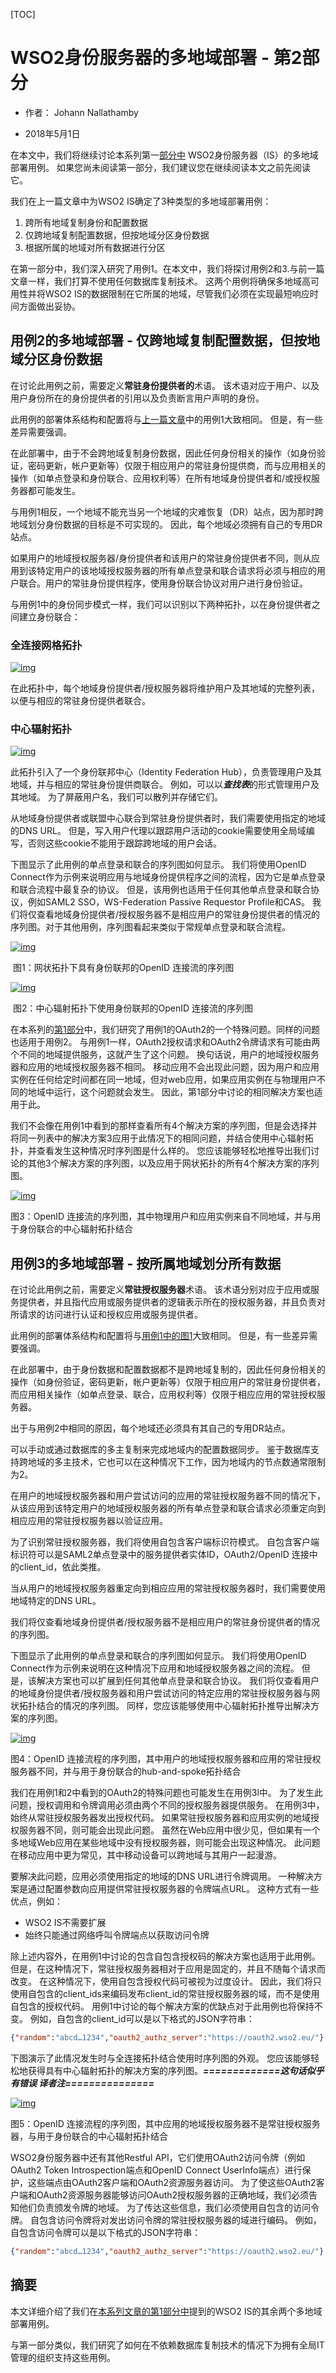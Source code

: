 [TOC]

# WSO2身份服务器的多地域部署 - 第2部分

- 作者： Johann Nallathamby

- 2018年5月1日

  

在本文中，我们将继续讨论本系列第一[部分中](https://translate.googleusercontent.com/translate_c?depth=1&rurl=translate.google.com.hk&sl=en&sp=nmt4&tl=zh-CN&u=https://wso2.com/library/articles/2018/04/multi-region-deployment-for-wso2-identity-server-part-1/&xid=17259,15700023,15700186,15700190,15700248,15700253&usg=ALkJrhgWugwAUYQAQ6SpkdrXi5N8LNPdXA) WSO2身份服务器（IS）的多地域部署用例。 如果您尚未阅读第一部分，我们建议您在继续阅读本文之前先阅读它。

我们在上一篇文章中为WSO2 IS确定了3种类型的多地域部署用例：

1. 跨所有地域复制身份和配置数据
2. 仅跨地域复制配置数据，但按地域分区身份数据
3. 根据所属的地域对所有数据进行分区

在第一部分中，我们深入研究了用例1。在本文中，我们将探讨用例2和3.与前一篇文章一样，我们打算不使用任何数据库复制技术。 这两个用例将确保多地域高可用性并将WSO2 IS的数据限制在它所属的地域，尽管我们必须在实现最短响应时间方面做出妥协。

## 用例2的多地域部署 - 仅跨地域复制配置数据，但按地域分区身份数据

在讨论此用例之前，需要定义**常驻身份提供者的**术语。 该术语对应于用户、以及用户身份所在的身份提供者的引用以及负责断言用户声明的身份。

此用例的部署体系结构和配置将与[上一篇文章](https://translate.googleusercontent.com/translate_c?depth=1&rurl=translate.google.com.hk&sl=en&sp=nmt4&tl=zh-CN&u=https://wso2.com/library/articles/2018/04/multi-region-deployment-for-wso2-identity-server-part-1/&xid=17259,15700023,15700186,15700190,15700248,15700253&usg=ALkJrhgWugwAUYQAQ6SpkdrXi5N8LNPdXA)中的用例1大致相同。 但是，有一些差异需要强调。

在此部署中，由于不会跨地域复制身份数据，因此任何身份相关的操作（如身份验证，密码更新，帐户更新等）仅限于相应用户的常驻身份提供商，而与应用相关的操作（如单点登录和身份联合、应用权利等）在所有地域身份提供者和/或授权服务器都可能发生。

与用例1相反，一个地域不能充当另一个地域的灾难恢复（DR）站点，因为那时跨地域划分身份数据的目标是不可实现的。 因此，每个地域必须拥有自己的专用DR站点。

如果用户的地域授权服务器/身份提供者和该用户的常驻身份提供者不同，则从应用到该特定用户的该地域授权服务器的所有单点登录和联合请求将必须与相应的用户联合。用户的常驻身份提供程序，使用身份联合协议对用户进行身份验证。

与用例1中的身份同步模式一样，我们可以识别以下两种拓扑，以在身份提供者之间建立身份联合：

### 全连接网格拓扑

[![img](https://wso2.com/files/field/image/Multi%20Region%20Deployment%20for%20WSO2%20Identity%20Server%20-%20Part%202.png)](https://wso2.com/files/field/image/Multi%20Region%20Deployment%20for%20WSO2%20Identity%20Server%20-%20Part%202.png)

在此拓扑中，每个地域身份提供者/授权服务器将维护用户及其地域的完整列表，以便与相应的常驻身份提供者联合。

### 中心辐射拓扑

[![img](https://wso2.com/files/field/image/Multi%20Region%20Deployment%20for%20WSO2%20Identity%20Server%20-%20Part%202%20%281%29.png)](https://wso2.com/files/field/image/Multi%20Region%20Deployment%20for%20WSO2%20Identity%20Server%20-%20Part%202%20%281%29.png)

此拓扑引入了一个身份联邦中心（Identity Federation Hub），负责管理用户及其地域，并与相应的常驻身份提供商联合。 例如，可以以***查找表***的形式管理用户及其地域。 为了屏蔽用户名，我们可以散列并存储它们。

从地域身份提供者或联盟中心联合到常驻身份提供者时，我们需要使用指定的地域的DNS URL。 但是，写入用户代理以跟踪用户活动的cookie需要使用全局域编写，否则这些cookie不能用于跟踪跨地域的用户会话。

下图显示了此用例的单点登录和联合的序列图如何显示。 我们将使用OpenID Connect作为示例来说明应用与地域身份提供程序之间的流程，因为它是单点登录和联合流程中最复杂的协议。 但是，该用例也适用于任何其他单点登录和联合协议，例如SAML2 SSO，WS-Federation Passive Requestor Profile和CAS。 我们将仅查看地域身份提供者/授权服务器不是相应用户的常驻身份提供者的情况的序列图。对于其他用例，序列图看起来类似于常规单点登录和联合流程。

[![img](https://wso2.com/files/field/image/Picture3_6.png)](https://wso2.com/files/field/image/Picture3_6.png)

​                              图1：网状拓扑下具有身份联邦的OpenID 连接流的序列图

[![img](https://wso2.com/files/field/image/Picture4_4.png)](https://wso2.com/files/field/image/Picture4_4.png)

​                              图2：中心辐射拓扑下使用身份联邦的OpenID 连接流的序列图

在本系列的[第1部分](https://translate.googleusercontent.com/translate_c?depth=1&rurl=translate.google.com.hk&sl=en&sp=nmt4&tl=zh-CN&u=https://wso2.com/library/articles/2018/04/multi-region-deployment-for-wso2-identity-server-part-1/&xid=17259,15700023,15700186,15700190,15700248,15700253&usg=ALkJrhgWugwAUYQAQ6SpkdrXi5N8LNPdXA)中，我们研究了用例1的OAuth2的一个特殊问题。同样的问题也适用于用例2。 与用例1一样，OAuth2授权请求和OAuth2令牌请求有可能由两个不同的地域提供服务，这就产生了这个问题。 换句话说，用户的地域授权服务器和应用的地域授权服务器不相同。 移动应用不会出现此问题，因为用户和应用实例在任何给定时间都在同一地域，但对web应用，如果应用实例在与物理用户不同的地域中运行，这个问题就会发生。 因此，第1部分中讨论的相同解决方案也适用于此。

我们不会像在用例1中看到的那样查看所有4个解决方案的序列图，但是会选择并将同一列表中的解决方案3应用于此情况下的相同问题，并结合使用中心辐射拓扑，并查看发生这种情况时序列图是什么样的。 您应该能够轻松地推导出我们讨论的其他3个解决方案的序列图，以及应用于网状拓扑的所有4个解决方案的序列图。

[![img](https://wso2.com/files/field/image/Picture5_3.png)](https://wso2.com/files/field/image/Picture5_3.png)

图3：OpenID 连接流的序列图，其中物理用户和应用实例来自不同地域，并与用于身份联合的中心辐射拓扑结合

## 用例3的多地域部署 - 按所属地域划分所有数据

在讨论此用例之前，需要定义**常驻授权服务器**术语。 该术语分别对应于应用或服务提供者，并且指代应用或服务提供者的逻辑表示所在的授权服务器，并且负责对所请求的访问进行认证和授权应用或服务提供者。

此用例的部署体系结构和配置将与[用例1中的图1](https://translate.googleusercontent.com/translate_c?depth=1&rurl=translate.google.com.hk&sl=en&sp=nmt4&tl=zh-CN&u=https://wso2.com/library/articles/2018/04/multi-region-deployment-for-wso2-identity-server-part-1/&xid=17259,15700023,15700186,15700190,15700248,15700253&usg=ALkJrhgWugwAUYQAQ6SpkdrXi5N8LNPdXA)大致相同。 但是，有一些差异需要强调。

在此部署中，由于身份数据和配置数据都不是跨地域复制的，因此任何身份相关的操作（如身份验证，密码更新，帐户更新等）仅限于相应用户的常驻身份提供者，而应用相关操作（如单点登录、联合，应用权利等）仅限于相应应用的常驻授权服务器。

出于与用例2中相同的原因，每个地域还必须具有其自己的专用DR站点。

可以手动或通过数据库的多主复制来完成地域内的配置数据同步。 鉴于数据库支持跨地域的多主技术，它也可以在这种情况下工作，因为地域内的节点数通常限制为2。

在用户的地域授权服务器和用户尝试访问的应用的常驻授权服务器不同的情况下，从该应用到该特定用户的地域授权服务器的所有单点登录和联合请求必须重定向到相应应用的常驻授权服务器以验证应用。

为了识别常驻授权服务器，我们将使用自包含客户端标识符模式。 自包含客户端标识符可以是SAML2单点登录中的服务提供者实体ID，OAuth2/OpenID 连接中的client_id，依此类推。

当从用户的地域授权服务器重定向到相应应用的常驻授权服务器时，我们需要使用地域特定的DNS URL。

我们将仅查看地域身份提供者/授权服务器不是相应用户的常驻身份提供者的情况的序列图。

下图显示了此用例的单点登录和联合的序列图如何显示。 我们将使用OpenID Connect作为示例来说明在这种情况下应用和地域授权服务器之间的流程。 但是，该解决方案也可以扩展到任何其他单点登录和联合协议。 我们将仅查看用户的地域身份提供者/授权服务器和用户尝试访问的特定应用的常驻授权服务器与网状拓扑结合的情况的序列图。 同样，您应该能够使用中心辐射拓扑推导出解决方案的序列图。

[![img](https://wso2.com/files/field/image/Picture6_6.png)](https://wso2.com/files/field/image/Picture6_6.png)

图4：OpenID 连接流程的序列图，其中用户的地域授权服务器和应用的常驻授权服务器不同，并与用于身份联合的hub-and-spoke拓扑结合

我们在用例1和2中看到的OAuth2的特殊问题也可能发生在用例3l中。 为了发生此问题，授权调用和令牌调用必须由两个不同的授权服务器提供服务。 在用例3中，始终从常驻授权服务器发出授权代码。 如果常驻授权服务器和应用实例的地域授权服务器不同，则可能会出现此问题。 虽然在Web应用中很少见，但如果有一个多地域Web应用在某些地域中没有授权服务器，则可能会出现这种情况。 此问题在移动应用中更为常见，其中移动设备可以跨地域与其用户一起漫游。

要解决此问题，应用必须使用指定的地域的DNS URL进行令牌调用。 一种解决方案是通过配置参数向应用提供常驻授权服务器的令牌端点URL。 这种方式有一些优点，例如：

- WSO2 IS不需要扩展
- 始终只能通过网络呼叫令牌端点以获取访问令牌

除上述内容外，在用例1中讨论的包含自包含授权码的解决方案也适用于此用例。 但是，在这种情况下，常驻授权服务器相对于应用是固定的，并且不随每个请求而改变。 在这种情况下，使用自包含授权代码可被视为过度设计。 因此，我们将只使用自包含的client_ids来编码发布client_id的常驻授权服务器的域，而不是使用自包含的授权代码。 用例1中讨论的每个解决方案的优缺点对于此用例也将保持不变。 例如，自包含的client_id可以是以下格式的JSON字符串：

```json
{"random":"abcd…1234","oauth2_authz_server":"https://oauth2.wso2.eu/"}
```

下图演示了此情况发生时与全连接拓扑结合使用时序列图的外观。 您应该能够轻松地获得具有中心辐射拓扑的解决方案的序列图。***=============这句话似乎有错误  译者注===============***

[![img](https://wso2.com/files/field/image/Picture7_0.png)](https://wso2.com/files/field/image/Picture7_0.png)

图5：OpenID 连接流程的序列图，其中应用的地域授权服务器不是常驻授权服务器，与用于身份联合的中心辐射拓扑结合

WSO2身份服务器中还有其他Restful API，它们使用OAuth2访问令牌（例如OAuth2 Token Introspection端点和OpenID Connect UserInfo端点）进行保护，这些端点由OAuth2客户端和OAuth2资源服务器访问。 为了使这些OAuth2客户端和OAuth2资源服务器能够访问OAuth2授权服务器的正确地域，我们必须告知他们负责颁发令牌的地域。 为了传达这些信息，我们必须使用自包含的访问令牌。 自包含访问令牌将对发出访问令牌的常驻授权服务器的域进行编码。 例如，自包含访问令牌可以是以下格式的JSON字符串：

```json
{"random":"abcd…1234","oauth2_authz_server":"https://oauth2.wso2.eu/"}
```

## 摘要



本文详细介绍了我们在[本系列文章的第1部分中](https://translate.googleusercontent.com/translate_c?depth=1&rurl=translate.google.com.hk&sl=en&sp=nmt4&tl=zh-CN&u=https://wso2.com/library/articles/2018/04/multi-region-deployment-for-wso2-identity-server-part-1/&xid=17259,15700023,15700186,15700190,15700248,15700253&usg=ALkJrhgWugwAUYQAQ6SpkdrXi5N8LNPdXA)提到的WSO2 IS的其余两个多地域部署用例。 

与第一部分类似，我们研究了如何在不依赖数据库复制技术的情况下为拥有全局IT管理的组织支持这些用例。